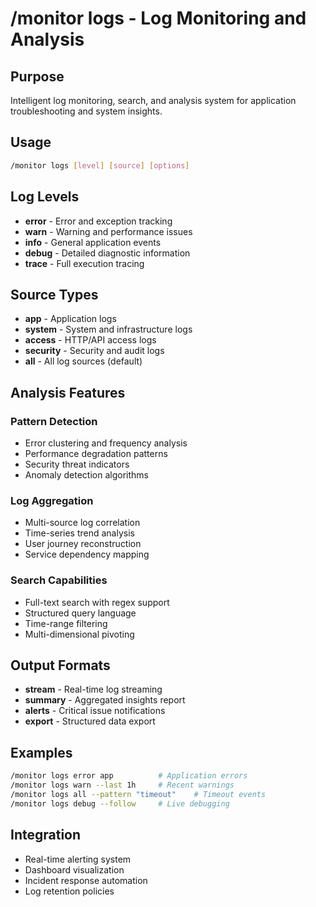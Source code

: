 # /monitor logs - Log Monitoring and Analysis

## Purpose
Intelligent log monitoring, search, and analysis system for application troubleshooting and system insights.

## Usage
```bash
/monitor logs [level] [source] [options]
```

## Log Levels
- **error** - Error and exception tracking
- **warn** - Warning and performance issues
- **info** - General application events
- **debug** - Detailed diagnostic information
- **trace** - Full execution tracing

## Source Types
- **app** - Application logs
- **system** - System and infrastructure logs
- **access** - HTTP/API access logs
- **security** - Security and audit logs
- **all** - All log sources (default)

## Analysis Features
### Pattern Detection
- Error clustering and frequency analysis
- Performance degradation patterns
- Security threat indicators
- Anomaly detection algorithms

### Log Aggregation
- Multi-source log correlation
- Time-series trend analysis
- User journey reconstruction
- Service dependency mapping

### Search Capabilities
- Full-text search with regex support
- Structured query language
- Time-range filtering
- Multi-dimensional pivoting

## Output Formats
- **stream** - Real-time log streaming
- **summary** - Aggregated insights report
- **alerts** - Critical issue notifications
- **export** - Structured data export

## Examples
```bash
/monitor logs error app          # Application errors
/monitor logs warn --last 1h     # Recent warnings
/monitor logs all --pattern "timeout"    # Timeout events
/monitor logs debug --follow     # Live debugging
```

## Integration
- Real-time alerting system
- Dashboard visualization
- Incident response automation
- Log retention policies